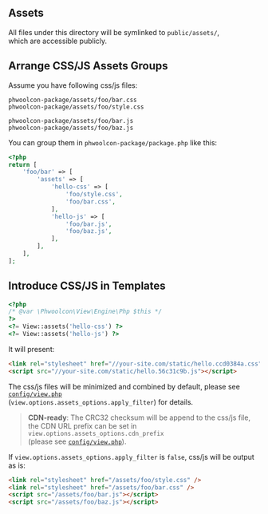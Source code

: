 ## Assets

All files under this directory will be symlinked to `public/assets/`,  
which are accessible publicly.  

## Arrange CSS/JS Assets Groups
Assume you have following css/js files:
```text
phwoolcon-package/assets/foo/bar.css
phwoolcon-package/assets/foo/style.css

phwoolcon-package/assets/foo/bar.js
phwoolcon-package/assets/foo/baz.js
```

You can group them in `phwoolcon-package/package.php` like this:
```php
<?php
return [
    'foo/bar' => [
        'assets' => [
            'hello-css' => [
                'foo/style.css',
                'foo/bar.css',
            ],
            'hello-js' => [
                'foo/bar.js',
                'foo/baz.js',
            ],
        ],
    ],
];
``` 

## Introduce CSS/JS in Templates
```php
<?php
/* @var \Phwoolcon\View\Engine\Php $this */
?>
<?= View::assets('hello-css') ?>
<?= View::assets('hello-js') ?>
```
It will present:
```html
<link rel="stylesheet" href="//your-site.com/static/hello.ccd0384a.css" />
<script src="//your-site.com/static/hello.56c31c9b.js"></script>
```
The css/js files will be minimized and combined by default, please see [`config/view.php`](https://github.com/phwoolcon/phwoolcon/blob/master/phwoolcon-package/config/view.php#L37)  
(`view.options.assets_options.apply_filter`) for details.

> **CDN-ready**: The CRC32 checksum will be append to the css/js file,  
> the CDN URL prefix can be set in `view.options.assets_options.cdn_prefix`  
> (please see [`config/view.php`](https://github.com/phwoolcon/phwoolcon/blob/84f0a85e30d7b25deb7e2fd939c6a073761f2b93/phwoolcon-package/config/view.php#L38)).

If `view.options.assets_options.apply_filter` is `false`, css/js will be output as is:
```html
<link rel="stylesheet" href="/assets/foo/style.css" />
<link rel="stylesheet" href="/assets/foo/bar.css" />
<script src="/assets/foo/bar.js"></script>
<script src="/assets/foo/baz.js"></script>
```
